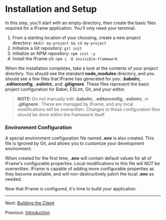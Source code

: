 # Installation and Setup

In this step, you'll start with an empty directory, then create the basic files required for a IFrame application. You'll only need your terminal.

1. From a starting location of your choosing, create a new project directory: `mkdir my-project && cd my-project`
2. Initialize a Git repository: `git init`
2. Initialize an NPM repository: `npm init -y`
3. Install the IFrame cli: `npm i -D invisible-framework`

When the installation completes, take a look at the contents of your project directory. You should see the standard __node_modules__ directory, and you should see a few files that IFrame has generated for you: __.babelrc__, __.editorconfig__, __.eslintrc__, and __.gitignore__. These files represent the basic project configuration for Babel, ESLint, Git, and your editor.

> __NOTE:__ Do not manually edit __.babelrc__, __.editorconfig__, __.eslintrc__, or __.gitignore__ . These are managed by IFrame, and any local modifications will be overwritten. Changes to these configuration files should be done within the framework itself.

### Environment Configuration

A special environment configuration file named __.env__ is also created. This file is ignored by Git, and allows you to customize your development environment.

When created for the first time, __.env__ will contain default values for all of IFrame's configurable properties. Local modifications to this file will *NOT* be overwritten. IFrame is capable of adding more configurable properties as they become available, and will non-destructively patch the local __.env__ as needed.

Now that IFrame is configured, it's time to build your application.

---

Next: [Building the Client](https://github.com/justinsisley/Invisible-Framework/blob/master/docs/tutorial/client.md)

Previous: [Introduction](https://github.com/justinsisley/Invisible-Framework/blob/master/docs/tutorial/introduction.md)
